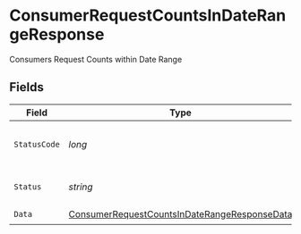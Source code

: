 # ConsumerRequestCountsInDateRangeResponse

Consumers Request Counts within Date Range


## Fields

| Field                                                                                                                   | Type                                                                                                                    | Required                                                                                                                | Description                                                                                                             | Example                                                                                                                 |
| ----------------------------------------------------------------------------------------------------------------------- | ----------------------------------------------------------------------------------------------------------------------- | ----------------------------------------------------------------------------------------------------------------------- | ----------------------------------------------------------------------------------------------------------------------- | ----------------------------------------------------------------------------------------------------------------------- |
| `StatusCode`                                                                                                            | *long*                                                                                                                  | :heavy_check_mark:                                                                                                      | HTTP Response Status Code                                                                                               | 200                                                                                                                     |
| `Status`                                                                                                                | *string*                                                                                                                | :heavy_check_mark:                                                                                                      | HTTP Response Status                                                                                                    | OK                                                                                                                      |
| `Data`                                                                                                                  | [ConsumerRequestCountsInDateRangeResponseData](../../Models/Components/ConsumerRequestCountsInDateRangeResponseData.md) | :heavy_check_mark:                                                                                                      | N/A                                                                                                                     |                                                                                                                         |